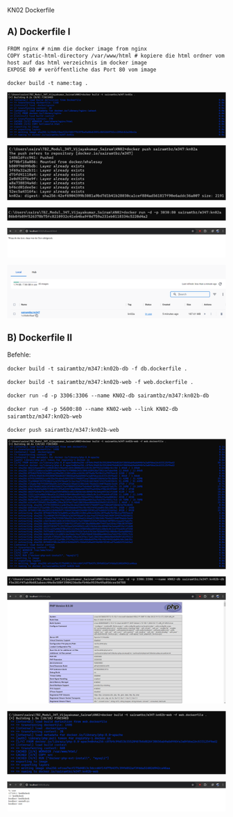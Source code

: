 
KN02 Dockerfile

## A) Dockerfile I

```docker
FROM nginx # nimm die docker image from nginx
COPY static-html-directory /var/www/html # kopiere die html ordner vom host auf das html verzeichnis im docker image
EXPOSE 80 # veröffentliche das Port 80 vom image
```

`docker build -t name:tag .`

![](./Images/1.png)  

![](./Images/2.png)

![](./Images/3.png)

![](./Images/4.png)

![](./Images/5.png)

## B) Dockerfile II

Befehle:

`docker build -t sairamtbz/m347:kn02b-db -f db.dockerfile .`

`docker build -t sairamtbz/m347:kn02b-web -f web.dockerfile .`

`docker run -d -p 3306:3306 --name KN02-db sairamtbz/m347:kn02b-db`

`docker run -d -p 5600:80 --name KN02-web --link KN02-db sairamtbz/m347:kn02b-web`

`docker push sairamtbz/m347:kn02b-web`

![](./Images/6.png)

![](./Images/7.png)

![](./Images/8.png)

![](./Images/9.png)

![](./Images/10.png)